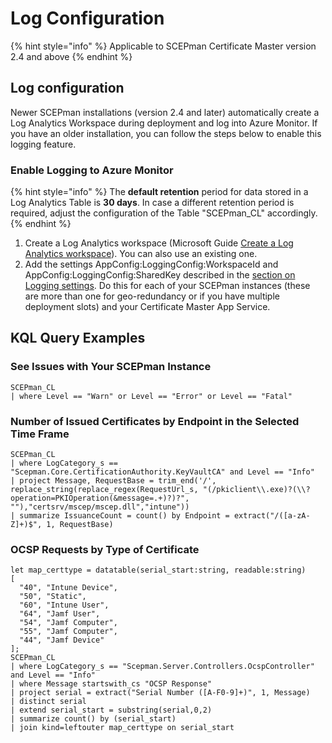 # Log Configuration

{% hint style="info" %}
Applicable to SCEPman Certificate Master version 2.4 and above
{% endhint %}

## Log configuration

Newer SCEPman installations (version 2.4 and later) automatically create a Log Analytics Workspace during deployment and log into Azure Monitor. If you have an older installation, you can follow the steps below to enable this logging feature.

### Enable Logging to Azure Monitor

{% hint style="info" %}
The **default retention** period for data stored in a Log Analytics Table is **30 days**. In case a different retention period is required, adjust the configuration of the Table "SCEPman\_CL" accordingly.
{% endhint %}

1. Create a Log Analytics workspace (Microsoft Guide [Create a Log Analytics workspace](https://docs.microsoft.com/en-us/azure/azure-monitor/learn/quick-create-workspace#create-a-workspace)). You can also use an existing one.
2. Add the settings AppConfig:LoggingConfig:WorkspaceId and AppConfig:LoggingConfig:SharedKey described in the [section on Logging settings](application-settings/logging.md). Do this for each of your SCEPman instances (these are more than one for geo-redundancy or if you have multiple deployment slots) and your Certificate Master App Service.

## KQL Query Examples

### See Issues with Your SCEPman Instance

```kusto
SCEPman_CL
| where Level == "Warn" or Level == "Error" or Level == "Fatal"
```

### Number of Issued Certificates by Endpoint in the Selected Time Frame

```kusto
SCEPman_CL
| where LogCategory_s == "Scepman.Core.CertificationAuthority.KeyVaultCA" and Level == "Info"
| project Message, RequestBase = trim_end('/', replace_string(replace_regex(RequestUrl_s, "(/pkiclient\\.exe)?(\\?operation=PKIOperation(&message=.+)?)?", ""),"certsrv/mscep/mscep.dll","intune"))
| summarize IssuanceCount = count() by Endpoint = extract("/([a-zA-Z]+)$", 1, RequestBase)
```

### OCSP Requests by Type of Certificate

```kusto
let map_certtype = datatable(serial_start:string, readable:string)
[
  "40", "Intune Device",
  "50", "Static",
  "60", "Intune User",
  "64", "Jamf User",
  "54", "Jamf Computer",
  "55", "Jamf Computer",
  "44", "Jamf Device"
];
SCEPman_CL
| where LogCategory_s == "Scepman.Server.Controllers.OcspController" and Level == "Info"
| where Message startswith_cs "OCSP Response"
| project serial = extract("Serial Number ([A-F0-9]+)", 1, Message)
| distinct serial
| extend serial_start = substring(serial,0,2)
| summarize count() by (serial_start)
| join kind=leftouter map_certtype on serial_start
```
